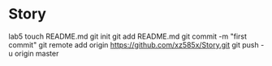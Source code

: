Story
=====

lab5
touch README.md
git init
git add README.md
git commit -m "first commit"
git remote add origin https://github.com/xz585x/Story.git
git push -u origin master

